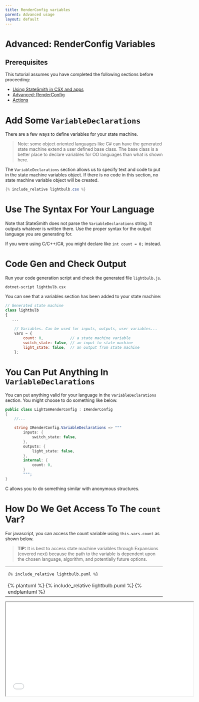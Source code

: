 ```yaml
---
title: RenderConfig variables
parent: Advanced usage
layout: default
---
```


# Advanced: RenderConfig Variables

## Prerequisites

This tutorial assumes you have completed the following sections before proceeding:
* [Using StateSmith in CSX and apps](/StateSmith/advanced/csx/)
* [Advanced: RenderConfig](/StateSmith/advanced/renderconfig/)
* [Actions](/StateSmith/statemachine_reference/actions/)


# Add Some `VariableDeclarations`
There are a few ways to define variables for your state machine.

> Note: some object oriented languages like C# can have the generated state machine extend a user defined base class. The base class is a better place to declare variables for OO languages than what is shown here.

The `VariableDeclarations` section allows us to specify text and code to put in the state machine variables object. If there is no code in this section,
no state machine variable object will be created.

```cs
{% include_relative lightbulb.csx %}
```



# Use The Syntax For Your Language
Note that StateSmith does not parse the `VariableDeclarations` string. It outputs whatever is written there. Use the proper syntax for the output language you are generating for.

If you were using C/C++/C#, you might declare like `int count = 0;` instead.




# Code Gen and Check Output
Run your code generation script and check the generated file `lightbulb.js`.
```
dotnet-script lightbulb.csx
```

You can see that a variables section has been added to your state machine:

```js
// Generated state machine
class lightbulb
{
   ...
    
    // Variables. Can be used for inputs, outputs, user variables...
    vars = {
        count: 0,            // a state machine variable
        switch_state: false, // an input to state machine
        light_state: false,  // an output from state machine
    };    
```





# You Can Put Anything In `VariableDeclarations`
You can put anything valid for your language in the `VariableDeclarations` section. You might choose to do something like below.

```cs
public class LightSmRenderConfig : IRenderConfig
{
    //...

    string IRenderConfig.VariableDeclarations => """
        inputs: {
            switch_state: false,
        },
        outputs: {
            light_state: false,
        },
        internal: {
            count: 0,
        }
        """;
}
```

C allows you to do something similar with anonymous structures.


# How Do We Get Access To The `count` Var?
For javascript, you can access the count variable using `this.vars.count` as shown below.

> **TIP:** It is best to access state machine variables through Expansions (covered next) because the path to the variable is dependent upon the chosen language, algorithm, and potentially future options.


<table>
<tr>
<td>
<pre>
{% include_relative lightbulb.puml %}
</pre>
</td>
</tr>
<tr>
<td>
{% plantuml %}
{% include_relative lightbulb.puml %}
{% endplantuml %}
</td>
</tr>
</table>


<iframe height="300" width="600" src="gen/lightbulb.sim.html"></iframe>



